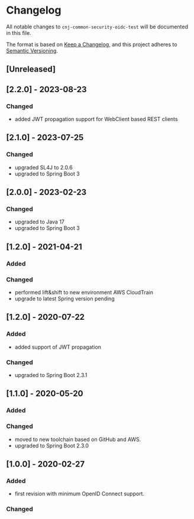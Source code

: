 # Changelog
All notable changes to `cnj-common-security-oidc-test` will be documented in this file.

The format is based on [Keep a Changelog](https://keepachangelog.com/en/1.0.0/),
and this project adheres to [Semantic Versioning](https://semver.org/spec/v2.0.0.html).

## [Unreleased]

## [2.2.0] - 2023-08-23
### Changed
- added JWT propagation support for WebClient based REST clients

## [2.1.0] - 2023-07-25
### Changed
- upgraded SL4J to 2.0.6
- upgraded to Spring Boot 3

## [2.0.0] - 2023-02-23
### Changed
- upgraded to Java 17
- upgraded to Spring Boot 3

## [1.2.0] - 2021-04-21
### Added
### Changed
- performed lift&shift to new environment AWS CloudTrain
- upgrade to latest Spring version pending

## [1.2.0] - 2020-07-22
### Added
- added support of JWT propagation
### Changed
- upgraded to Spring Boot 2.3.1

## [1.1.0] - 2020-05-20
### Added
### Changed
- moved to new toolchain based on GitHub and AWS.
- upgraded to Spring Boot 2.3.0

## [1.0.0] - 2020-02-27
### Added
- first revision with minimum OpenID Connect support.
### Changed
